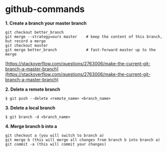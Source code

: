 # github-commands


**1. Create a branch your master branch**
```
git checkout better_branch
git merge --strategy=ours master    # keep the content of this branch, but record a merge
git checkout master
git merge better_branch             # fast-forward master up to the merge
```
[https://stackoverflow.com/questions/2763006/make-the-current-git-branch-a-master-branch](https://stackoverflow.com/questions/2763006/make-the-current-git-branch-a-master-branch)

**2. Delete a remote branch**
```
$ git push --delete <remote_name> <branch_name>
```

**3. Delete a local branch**
```
$ git branch -d <branch_name>
```

**4. Merge branch b into a**
```
git checkout a (you will switch to branch a)
git merge b (this will merge all changes from branch b into branch a)
git commit -a (this will commit your changes)
```
